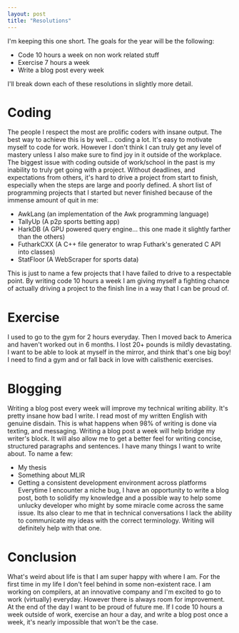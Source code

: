 ```yaml
---
layout: post
title: "Resolutions"
---
```


I'm keeping this one short. The goals for the year will be the following:

- Code 10 hours a week on non work related stuff
- Exercise 7 hours a week
- Write a blog post every week

I'll break down each of these resolutions in slightly more detail.

# Coding

The people I respect the most are prolific coders with insane output. The best way to achieve this is by well...
coding a lot. It's easy to motivate myself to code for work. However I don't think I can truly get any
level of mastery unless I also make sure to find joy in it outside of the workplace. The biggest issue
with coding outside of work/school in the past is my inability to truly get going with a project. Without
deadlines, and expectations from others,  it's hard to drive a project from start to finish, especially when the
steps are large and poorly defined. A short list of programming projects that I started but never finished
because of the immense amount of quit in me:
- AwkLang (an implementation of the Awk programming language)
- TallyUp (A p2p sports betting app)
- HarkDB (A GPU powered query engine... this one made it slightly farther than the others)
- FutharkCXX (A C++ file generator to wrap Futhark's generated C API into classes)
- StatFloor (A WebScraper for sports data)

This is just to name a few projects that I have failed to drive to a respectable point. By writing code 10 hours a
week I am giving myself a fighting chance of actually driving a project to the finish line in a way that I can be proud of.

# Exercise

I used to go to the gym for 2 hours everyday. Then I moved back to America and haven't worked out in 6 months. 
I lost 20+ pounds is mildly devastating. I want to be able to look at myself in the mirror, and think that's one big boy! I need to find a gym and or fall
back in love with calisthenic exercises. 

# Blogging

Writing a blog post every week will improve my technical writing ability. It's pretty insane how bad I write. I read most of my
written English with genuine disdain. This is what happens when 98% of writing is done via texting, and messaging. Writing a blog
post a week will help bridge my writer's block. It will also allow me to get a better feel for writing concise, structured paragraphs
and sentences. I have many things I want to write about. To name a few:
- My thesis
- Something about MLIR
- Getting a consistent development environment across platforms
Everytime I encounter a niche bug, I have an opportunity to write a blog post, both to solidify my knowledge and a possible way to help some
unlucky developer who might by some miracle come across the same issue. Its also clear to me that in technical conversations I lack the ability
to communicate my ideas with the correct terminology. Writing will definitely help with that one.



# Conclusion
What's weird about life is that I am super happy with where I am. 
For the first time in my life I don't feel behind in some non-existent race.
I am working on compilers, at an innovative company and I'm excited to go to work (virtually) everyday. 
However there is always room for improvement. At the end of the day I want to be proud of future me.
If I code 10 hours a week outside of work, exercise an hour a day, and write a blog post once
a week, it's nearly impossible that won't be the case.

